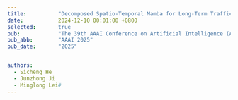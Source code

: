 ```yaml
---
title:          "Decomposed Spatio-Temporal Mamba for Long-Term Traffic Prediction"
date:           2024-12-10 00:01:00 +0800
selected:       true
pub:            "The 39th AAAI Conference on Artificial Intelligence (AAAI 2025)"
pub_abb:        "AAAI 2025"
pub_date:       "2025"


authors:
  - Sicheng He
  - Junzhong Ji
  - Minglong Lei#
---
```


